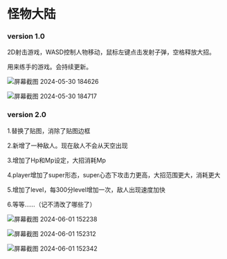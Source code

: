 # 怪物大陆

### version 1.0
2D射击游戏，WASD控制人物移动，鼠标左键点击发射子弹，空格释放大招。

用来练手的游戏。会持续更新。

![屏幕截图 2024-05-30 184626](https://github.com/Arw-Wow/Land_of_Monsters/assets/149250925/d5cc940b-0f3e-40de-b87e-efab1f72a49b)

![屏幕截图 2024-05-30 184717](https://github.com/Arw-Wow/Land_of_Monsters/assets/149250925/e3c7d197-5738-4fc9-90aa-fe35d4ed9afb)


### version 2.0

1.替换了贴图，消除了贴图边框

2.新增了一种敌人。现在敌人不会从天空出现

3.增加了Hp和Mp设定，大招消耗Mp

4.player增加了super形态，super心态下攻击力更高，大招范围更大，消耗更大

5.增加了level，每300分level增加一次，敌人出现速度加快

6.等等……（记不清改了哪些了）

![屏幕截图 2024-06-01 152238](https://github.com/Arw-Wow/Land_of_Monsters/assets/149250925/a0cd408c-c182-4dac-9024-781fc0ddbd84)

![屏幕截图 2024-06-01 152312](https://github.com/Arw-Wow/Land_of_Monsters/assets/149250925/20c737b1-1d57-4d5e-8c5d-e87d5a6d58c1)

![屏幕截图 2024-06-01 152342](https://github.com/Arw-Wow/Land_of_Monsters/assets/149250925/78af9809-53fe-4cd1-8f3f-7c82b627e458)
